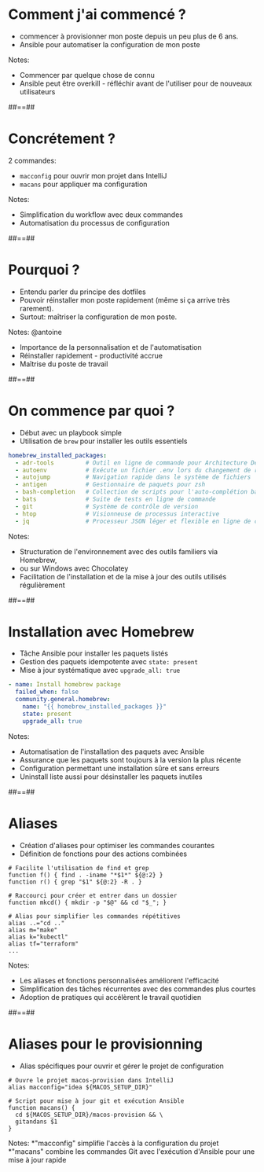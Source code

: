 <!-- .slide: -->
# Comment j'ai commencé ?

- commencer à provisionner mon poste depuis un peu plus de 6 ans.
- Ansible pour automatiser la configuration de mon poste
<!-- .element: class="list-fragment" -->

Notes:
* Commencer par quelque chose de connu
* Ansible peut être overkill - réfléchir avant de l'utiliser pour de nouveaux utilisateurs

##==##
<!-- .slide: -->

# Concrétement ?

2 commandes:
- `macconfig` pour ouvrir mon projet dans IntelliJ
- `macans` pour appliquer ma configuration
<!-- .element: class="list-fragment" -->

Notes:
* Simplification du workflow avec deux commandes
* Automatisation du processus de configuration

##==##
<!-- .slide: -->
# Pourquoi ?

- Entendu parler du principe des dotfiles
- Pouvoir réinstaller mon poste rapidement (même si ça arrive très rarement).
- Surtout: maîtriser la configuration de mon poste.
<!-- .element: class="list-fragment" -->

Notes: @antoine
* Importance de la personnalisation et de l'automatisation
* Réinstaller rapidement - productivité accrue
* Maîtrise du poste de travail

##==##
<!-- .slide: -->
# On commence par quoi ?

- Début avec un playbook simple
- Utilisation de `brew` pour installer les outils essentiels

```yaml
homebrew_installed_packages:
  - adr-tools         # Outil en ligne de commande pour Architecture Decision Records
  - autoenv           # Exécute un fichier .env lors du changement de répertoire
  - autojump          # Navigation rapide dans le système de fichiers
  - antigen           # Gestionnaire de paquets pour zsh
  - bash-completion   # Collection de scripts pour l'auto-complétion bash
  - bats              # Suite de tests en ligne de commande
  - git               # Système de contrôle de version
  - htop              # Visionneuse de processus interactive
  - jq                # Processeur JSON léger et flexible en ligne de commande
```

Notes:
* Structuration de l'environnement avec des outils familiers via Homebrew, 
* ou sur Windows avec Chocolatey
* Facilitation de l'installation et de la mise à jour des outils utilisés régulièrement

##==##
<!-- .slide: -->
# Installation avec Homebrew

- Tâche Ansible pour installer les paquets listés
- Gestion des paquets idempotente avec `state: present`
- Mise à jour systématique avec `upgrade_all: true`

```yaml
- name: Install homebrew package
  failed_when: false
  community.general.homebrew:
    name: "{{ homebrew_installed_packages }}"
    state: present
    upgrade_all: true
```

Notes:
* Automatisation de l'installation des paquets avec Ansible
* Assurance que les paquets sont toujours à la version la plus récente
* Configuration permettant une installation sûre et sans erreurs
* Uninstall liste aussi pour désinstaller les paquets inutiles

##==##
<!-- .slide: -->
# Aliases

- Création d'aliases pour optimiser les commandes courantes
- Définition de fonctions pour des actions combinées

```shell
# Facilite l'utilisation de find et grep
function f() { find . -iname "*$1*" ${@:2} }
function r() { grep "$1" ${@:2} -R . }

# Raccourci pour créer et entrer dans un dossier
function mkcd() { mkdir -p "$@" && cd "$_"; }

# Alias pour simplifier les commandes répétitives
alias ..="cd .."
alias m="make"
alias k="kubectl"
alias tf="terraform"
...
```

Notes:
* Les aliases et fonctions personnalisées améliorent l'efficacité
* Simplification des tâches récurrentes avec des commandes plus courtes
* Adoption de pratiques qui accélèrent le travail quotidien

##==##
<!-- .slide: -->
# Aliases pour le provisionning

- Alias spécifiques pour ouvrir et gérer le projet de configuration

```shell
# Ouvre le projet macos-provision dans IntelliJ
alias macconfig="idea ${MACOS_SETUP_DIR}"

# Script pour mise à jour git et exécution Ansible
function macans() {
  cd ${MACOS_SETUP_DIR}/macos-provision && \
  gitandans $1
}
```

Notes:
*"macconfig" simplifie l'accès à la configuration du projet
*"macans" combine les commandes Git avec l'exécution d'Ansible pour une mise à jour rapide


